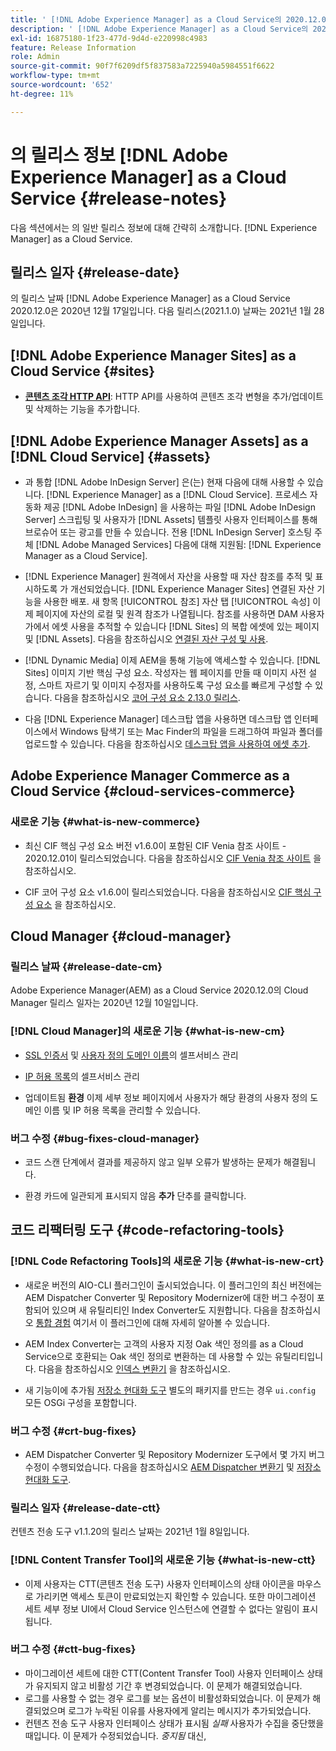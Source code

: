 ```yaml
---
title: ' [!DNL Adobe Experience Manager] as a Cloud Service의 2020.12.0 릴리스 정보입니다.'
description: ' [!DNL Adobe Experience Manager] as a Cloud Service의 2020.12.0 릴리스 정보입니다.'
exl-id: 16875180-1f23-477d-9d4d-e220998c4983
feature: Release Information
role: Admin
source-git-commit: 90f7f6209df5f837583a7225940a5984551f6622
workflow-type: tm+mt
source-wordcount: '652'
ht-degree: 11%

---
```


# 의 릴리스 정보 [!DNL Adobe Experience Manager] as a Cloud Service {#release-notes}

다음 섹션에서는 의 일반 릴리스 정보에 대해 간략히 소개합니다. [!DNL Experience Manager] as a Cloud Service.

## 릴리스 일자 {#release-date}

의 릴리스 날짜 [!DNL Adobe Experience Manager] as a Cloud Service 2020.12.0은 2020년 12월 17일입니다.
다음 릴리스(2021.1.0) 날짜는 2021년 1월 28일입니다.

## [!DNL Adobe Experience Manager Sites] as a Cloud Service {#sites}

* **[콘텐츠 조각 HTTP API](/help/assets/content-fragments/assets-api-content-fragments.md)**: HTTP API를 사용하여 콘텐츠 조각 변형을 추가/업데이트 및 삭제하는 기능을 추가합니다.

## [!DNL Adobe Experience Manager Assets] as a [!DNL Cloud Service] {#assets}

* 과 통합 [!DNL Adobe InDesign Server] 은(는) 현재 다음에 대해 사용할 수 있습니다. [!DNL Experience Manager] as a [!DNL Cloud Service]. 프로세스 자동화 제공 [!DNL Adobe InDesign] 을 사용하는 파일 [!DNL Adobe InDesign Server] 스크립팅 및 사용자가 [!DNL Assets] 템플릿 사용자 인터페이스를 통해 브로슈어 또는 광고를 만들 수 있습니다. 전용 [!DNL InDesign Server] 호스팅 주체 [!DNL Adobe Managed Services] 다음에 대해 지원됨: [!DNL Experience Manager as a Cloud Service]. <!-- TBD: Add link to article. -->

* [!DNL Experience Manager] 원격에서 자산을 사용할 때 자산 참조를 추적 및 표시하도록 가 개선되었습니다. [!DNL Experience Manager Sites] 연결된 자산 기능을 사용한 배포. 새 항목 [!UICONTROL 참조] 자산 탭 [!UICONTROL 속성] 이제 페이지에 자산의 로컬 및 원격 참조가 나열됩니다. 참조를 사용하면 DAM 사용자가에서 에셋 사용을 추적할 수 있습니다 [!DNL Sites] 의 복합 에셋에 있는 페이지 및 [!DNL Assets]. 다음을 참조하십시오 [연결된 자산 구성 및 사용](/help/assets/use-assets-across-connected-assets-instances.md).

* [!DNL Dynamic Media] 이제 AEM을 통해 기능에 액세스할 수 있습니다. [!DNL Sites] 이미지 기반 핵심 구성 요소. 작성자는 웹 페이지를 만들 때 이미지 사전 설정, 스마트 자르기 및 이미지 수정자를 사용하도록 구성 요소를 빠르게 구성할 수 있습니다. 다음을 참조하십시오 [코어 구성 요소 2.13.0 릴리스](https://github.com/adobe/aem-core-wcm-components/releases/tag/core.wcm.components.reactor-2.13.0).

* 다음 [!DNL Experience Manager] 데스크탑 앱을 사용하면 데스크탑 앱 인터페이스에서 Windows 탐색기 또는 Mac Finder의 파일을 드래그하여 파일과 폴더를 업로드할 수 있습니다. 다음을 참조하십시오 [데스크탑 앱을 사용하여 에셋 추가](https://experienceleague.adobe.com/docs/experience-manager-desktop-app/using/using.html#upload-and-add-new-assets-to-aem).

## Adobe Experience Manager Commerce as a Cloud Service {#cloud-services-commerce}

### 새로운 기능 {#what-is-new-commerce}

* 최신 CIF 핵심 구성 요소 버전 v1.6.0이 포함된 CIF Venia 참조 사이트 - 2020.12.01이 릴리스되었습니다. 다음을 참조하십시오 [CIF Venia 참조 사이트](https://github.com/adobe/aem-cif-guides-venia/releases/tag/venia-2020.12.01) 을 참조하십시오.

* CIF 코어 구성 요소 v1.6.0이 릴리스되었습니다. 다음을 참조하십시오 [CIF 핵심 구성 요소](https://github.com/adobe/aem-core-cif-components/releases/tag/core-cif-components-reactor-1.6.0) 을 참조하십시오.

## Cloud Manager {#cloud-manager}

### 릴리스 날짜 {#release-date-cm}

Adobe Experience Manager(AEM) as a Cloud Service 2020.12.0의 Cloud Manager 릴리스 일자는 2020년 12월 10일입니다.

### [!DNL Cloud Manager]의 새로운 기능 {#what-is-new-cm}

* [SSL 인증서](/help/implementing/cloud-manager/managing-ssl-certifications/introduction.md) 및 [사용자 정의 도메인 이름](/help/implementing/cloud-manager/custom-domain-names/introduction.md)의 셀프서비스 관리

* [IP 허용 목록](/help/implementing/cloud-manager/ip-allow-lists/introduction.md)의 셀프서비스 관리

* 업데이트됨 **환경** 이제 세부 정보 페이지에서 사용자가 해당 환경의 사용자 정의 도메인 이름 및 IP 허용 목록을 관리할 수 있습니다.

### 버그 수정 {#bug-fixes-cloud-manager}

* 코드 스캔 단계에서 결과를 제공하지 않고 일부 오류가 발생하는 문제가 해결됩니다.

* 환경 카드에 일관되게 표시되지 않음 **추가** 단추를 클릭합니다.

## 코드 리팩터링 도구 {#code-refactoring-tools}

### [!DNL Code Refactoring Tools]의 새로운 기능 {#what-is-new-crt}

* 새로운 버전의 AIO-CLI 플러그인이 출시되었습니다. 이 플러그인의 최신 버전에는 AEM Dispatcher Converter 및 Repository Modernizer에 대한 버그 수정이 포함되어 있으며 새 유틸리티인 Index Converter도 지원합니다. 다음을 참조하십시오 [통합 경험](https://experienceleague.adobe.com/docs/experience-manager-cloud-service/content/migration-journey/refactoring-tools/unified-experience.html#benefits) 여기서 이 플러그인에 대해 자세히 알아볼 수 있습니다.

* AEM Index Converter는 고객의 사용자 지정 Oak 색인 정의를 as a Cloud Service으로 호환되는 Oak 색인 정의로 변환하는 데 사용할 수 있는 유틸리티입니다. 다음을 참조하십시오 [인덱스 변환기](https://github.com/adobe/aem-cloud-service-source-migration/tree/master/packages/index-converter) 을 참조하십시오.

* 새 기능이에 추가됨 [저장소 현대화 도구](https://github.com/adobe/aem-cloud-service-source-migration/tree/master/packages/repository-modernizer) 별도의 패키지를 만드는 경우 `ui.config` 모든 OSGi 구성을 포함합니다.

### 버그 수정 {#crt-bug-fixes}

* AEM Dispatcher Converter 및 Repository Modernizer 도구에서 몇 가지 버그 수정이 수행되었습니다. 다음을 참조하십시오 [AEM Dispatcher 변환기](https://github.com/adobe/aem-cloud-service-source-migration/tree/master/packages/dispatcher-converter) 및 [저장소 현대화 도구](https://github.com/adobe/aem-cloud-service-source-migration/tree/master/packages/repository-modernizer).

### 릴리스 일자 {#release-date-ctt}

컨텐츠 전송 도구 v1.1.20의 릴리스 날짜는 2021년 1월 8일입니다.

### [!DNL Content Transfer Tool]의 새로운 기능 {#what-is-new-ctt}

* 이제 사용자는 CTT(콘텐츠 전송 도구) 사용자 인터페이스의 상태 아이콘을 마우스로 가리키면 액세스 토큰이 만료되었는지 확인할 수 있습니다. 또한 마이그레이션 세트 세부 정보 UI에서 Cloud Service 인스턴스에 연결할 수 없다는 알림이 표시됩니다.

### 버그 수정 {#ctt-bug-fixes}

* 마이그레이션 세트에 대한 CTT(Content Transfer Tool) 사용자 인터페이스 상태가 유지되지 않고 비활성 기간 후 변경되었습니다. 이 문제가 해결되었습니다.
* 로그를 사용할 수 없는 경우 로그를 보는 옵션이 비활성화되었습니다. 이 문제가 해결되었으며 로그가 누락된 이유를 사용자에게 알리는 메시지가 추가되었습니다.
* 컨텐츠 전송 도구 사용자 인터페이스 상태가 표시됨 *실패* 사용자가 수집을 중단했을 때입니다. 이 문제가 수정되었습니다. *중지됨* 대신,
